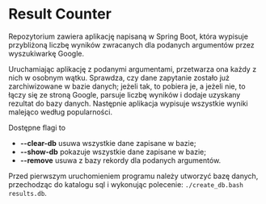 # Result Counter
Repozytorium zawiera aplikację napisaną w Spring Boot, która wypisuje przybliżoną liczbę wyników zwracanych dla podanych argumentów przez wyszukiwarkę Google.

Uruchamiając aplikację z podanymi argumentami, przetwarza ona każdy z nich w osobnym wątku. Sprawdza, czy dane zapytanie zostało już zarchiwizowane w bazie danych; jeżeli tak, to pobiera je, a jeżeli nie, to łączy się ze stroną Google, parsuje liczbę wyników i dodaje uzyskany rezultat do bazy danych. Następnie aplikacja wypisuje wszystkie wyniki malejąco według popularności.

Dostępne flagi to
* **--clear-db** usuwa wszystkie dane zapisane w bazie;
* **--show-db** pokazuje wszystkie dane zapisane w bazie;
* **--remove** usuwa z bazy rekordy dla podanych argumentów.

Przed pierwszym uruchomieniem programu należy utworzyć bazę danych, przechodząc do katalogu sql i wykonując polecenie:
`./create_db.bash results.db`.
